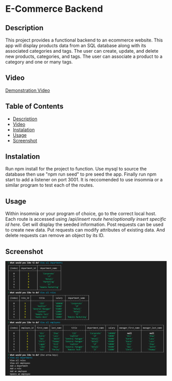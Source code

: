 # E-Commerce Backend

## Description
This project provides a functional backend to an ecommerce website. This app will display products data from an SQL database along with its associated categories and tags. The user can create, update, and delete new products, categories, and tags. The user can associate a product to a category and one or many tags.

## Video
[Demonstration Video](https://www.youtube.com/watch?v=McVWiRZ5CSA)

## Table of Contents
  - [Description](#description)
  - [Video](#Video)
  - [Instalation](#instalation)
  - [Usage](#usage)   
  - [Screenshot](#Screenshot)

## Instalation
  Run npm install for the project to function. Use mysql to source the database then use "npm run seed" to pre seed the app. Finally run npm start to add a listener on port 3001. It is reccomended to use insomnia or a similar program to test each of the routes.

## Usage
  Within insomnia or your program of choice, go to the correct local host. Each route is accessed using /api/*insert route here*/*optionally insert specific id here*. Get will display the seeded information. Post requests can be used to create new data. Put requests can modify attributes of existing data. And delete requests can remove an object by its ID.

## Screenshot
![Screenshot](https://github.com/Copernichris/employee_tracker/blob/main/SS.png)
